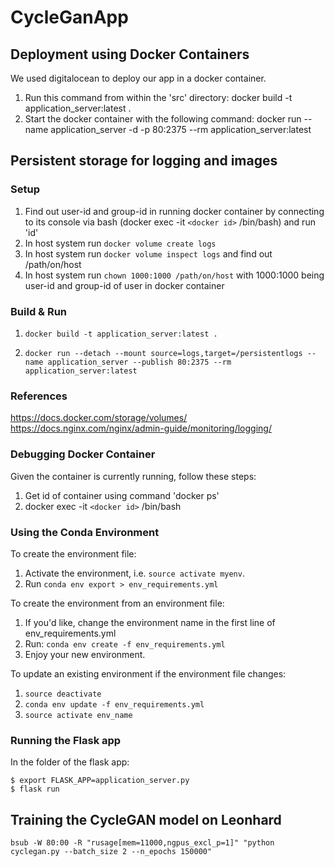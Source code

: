 # CycleGanApp
## Deployment using Docker Containers
We used digitalocean to deploy our app in a docker container.
1. Run this command from within the 'src' directory:  docker build -t application_server:latest .
2. Start the docker container with the following command: docker run --name application_server -d -p 80:2375 --rm application_server:latest

## Persistent storage for logging and images
### Setup
1. Find out user-id and group-id in running docker container by connecting to its console via bash (docker exec -it `<docker id>` /bin/bash) and run 'id'
2. In host system run `docker volume create logs`
3. In host system run `docker volume inspect logs` and find out /path/on/host
4. In host system run `chown 1000:1000 /path/on/host` with 1000:1000 being user-id and group-id of user in docker container


### Build & Run
1. `docker build -t application_server:latest .`

2. `docker run --detach --mount source=logs,target=/persistentlogs --name application_server --publish 80:2375 --rm application_server:latest`

### References
https://docs.docker.com/storage/volumes/
https://docs.nginx.com/nginx/admin-guide/monitoring/logging/

### Debugging Docker Container
Given the container is currently running, follow these steps:
1. Get id of container using command 'docker ps'
2. docker exec -it `<docker id>` /bin/bash

### Using the Conda Environment

To create the environment file:
1. Activate the environment, i.e. `source activate myenv`.
2. Run `conda env export > env_requirements.yml`

To create the environment from an environment file:
1. If you'd like, change the environment name in the first line of env_requirements.yml
2. Run: `conda env create -f env_requirements.yml`
3. Enjoy your new environment. 

To update an existing environment if the environment file changes:
1. `source deactivate`
2. `conda env update -f env_requirements.yml`
3. `source activate env_name`

### Running the Flask app

In the folder of the flask app:
```
$ export FLASK_APP=application_server.py
$ flask run
```
## Training the CycleGAN model on Leonhard
`bsub -W 80:00 -R "rusage[mem=11000,ngpus_excl_p=1]" "python cyclegan.py --batch_size 2 --n_epochs 150000"`
